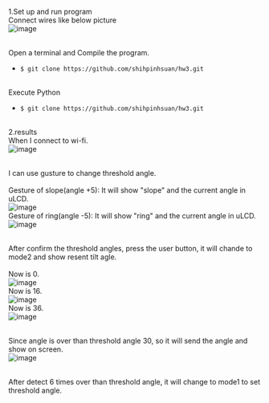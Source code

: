 1.Set up and run program
<br>Connect wires like below picture<br>
![image](https://github.com/shihpinhsuan/hw3/blob/master/IMG_20210517_232006.jpg)

<br>Open a terminal and Compile the program.<br>
* `$ git clone https://github.com/shihpinhsuan/hw3.git`

<br>Execute Python<br>
* `$ git clone https://github.com/shihpinhsuan/hw3.git`
<br> <br>

2.results
<br>When I connect to wi-fi.<br>
![image](https://github.com/shihpinhsuan/hw3/blob/master/IMG_20210517_232452.jpg)

<br>I can use gusture to change threshold angle.<br>
<br>Gesture of slope(angle +5): It will show "slope" and the current angle in uLCD.<br>
![image](https://github.com/shihpinhsuan/hw3/blob/master/IMG_20210517_232508.jpg)
<br>Gesture of ring(angle -5): It will show "ring" and the current angle in uLCD.<br>
![image](https://github.com/shihpinhsuan/hw3/blob/master/IMG_20210517_232656.jpg)

<br>After confirm the threshold angles, press the user button, it will chande to mode2 and show resent tilt agle.<br>
<br>Now is 0.<br>
![image](https://github.com/shihpinhsuan/hw3/blob/master/IMG_20210517_232757.jpg)
<br>Now is 16.<br>
![image](https://github.com/shihpinhsuan/hw3/blob/master/IMG_20210517_232816.jpg)
<br>Now is 36.<br>
![image](https://github.com/shihpinhsuan/hw3/blob/master/IMG_20210517_232821.jpg)

<br>Since angle is over than threshold angle 30, so it will send the angle and show on screen.<br>
![image](https://github.com/shihpinhsuan/hw3/blob/master/IMG_20210517_232831.jpg)

<br>After detect 6 times over than threshold angle, it will change to mode1 to set threshold angle.<br>
